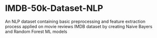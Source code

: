 # IMDB-50k-Dataset-NLP
An NLP dataset containing basic preprocessing and feature extraction process applied on movie reviews IMDB dataset by creating Naive Bayers and Random Forest ML models
